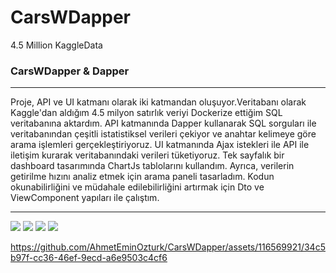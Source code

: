 # CarsWDapper
 4.5 Million KaggleData
<h3>CarsWDapper & Dapper</h3>
<hr>
<p>Proje, API ve UI katmanı olarak iki katmandan oluşuyor.Veritabanı olarak Kaggle'dan aldığım 4.5 milyon satırlık veriyi Dockerize ettiğim SQL veritabanına aktardım. API katmanında Dapper kullanarak SQL sorguları ile veritabanından çeşitli istatistiksel verileri çekiyor ve anahtar kelimeye göre arama işlemleri gerçekleştiriyoruz. UI katmanında Ajax istekleri ile API ile iletişim kurarak veritabanındaki verileri tüketiyoruz. Tek sayfalık bir dashboard tasarımında ChartJs tablolarını kullandım. Ayrıca, verilerin getirilme hızını analiz etmek için arama paneli tasarladım. Kodun okunabilirliğini ve müdahale edilebilirliğini artırmak için Dto ve ViewComponent yapıları ile çalıştım.</p>
<hr>
<img src="https://i.hizliresim.com/7ju3b6s.png">
<img src="https://i.hizliresim.com/5byzaho.png">
<img src="https://i.hizliresim.com/s5m3zcb.png">
<img src="https://i.hizliresim.com/jg2eu7v.png">

https://github.com/AhmetEminOzturk/CarsWDapper/assets/116569921/34c5b97f-cc36-46ef-9ecd-a6e9503c4cf6

